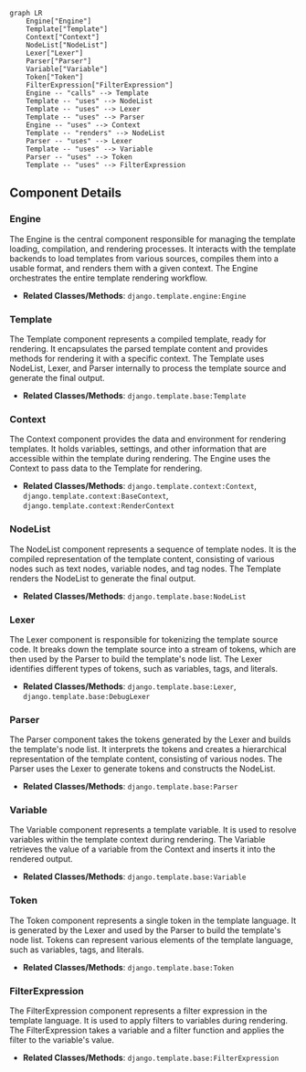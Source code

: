 ```mermaid
graph LR
    Engine["Engine"]
    Template["Template"]
    Context["Context"]
    NodeList["NodeList"]
    Lexer["Lexer"]
    Parser["Parser"]
    Variable["Variable"]
    Token["Token"]
    FilterExpression["FilterExpression"]
    Engine -- "calls" --> Template
    Template -- "uses" --> NodeList
    Template -- "uses" --> Lexer
    Template -- "uses" --> Parser
    Engine -- "uses" --> Context
    Template -- "renders" --> NodeList
    Parser -- "uses" --> Lexer
    Template -- "uses" --> Variable
    Parser -- "uses" --> Token
    Template -- "uses" --> FilterExpression
```

## Component Details

### Engine
The Engine is the central component responsible for managing the template loading, compilation, and rendering processes. It interacts with the template backends to load templates from various sources, compiles them into a usable format, and renders them with a given context. The Engine orchestrates the entire template rendering workflow.
- **Related Classes/Methods**: `django.template.engine:Engine`

### Template
The Template component represents a compiled template, ready for rendering. It encapsulates the parsed template content and provides methods for rendering it with a specific context. The Template uses NodeList, Lexer, and Parser internally to process the template source and generate the final output.
- **Related Classes/Methods**: `django.template.base:Template`

### Context
The Context component provides the data and environment for rendering templates. It holds variables, settings, and other information that are accessible within the template during rendering. The Engine uses the Context to pass data to the Template for rendering.
- **Related Classes/Methods**: `django.template.context:Context`, `django.template.context:BaseContext`, `django.template.context:RenderContext`

### NodeList
The NodeList component represents a sequence of template nodes. It is the compiled representation of the template content, consisting of various nodes such as text nodes, variable nodes, and tag nodes. The Template renders the NodeList to generate the final output.
- **Related Classes/Methods**: `django.template.base:NodeList`

### Lexer
The Lexer component is responsible for tokenizing the template source code. It breaks down the template source into a stream of tokens, which are then used by the Parser to build the template's node list. The Lexer identifies different types of tokens, such as variables, tags, and literals.
- **Related Classes/Methods**: `django.template.base:Lexer`, `django.template.base:DebugLexer`

### Parser
The Parser component takes the tokens generated by the Lexer and builds the template's node list. It interprets the tokens and creates a hierarchical representation of the template content, consisting of various nodes. The Parser uses the Lexer to generate tokens and constructs the NodeList.
- **Related Classes/Methods**: `django.template.base:Parser`

### Variable
The Variable component represents a template variable. It is used to resolve variables within the template context during rendering. The Variable retrieves the value of a variable from the Context and inserts it into the rendered output.
- **Related Classes/Methods**: `django.template.base:Variable`

### Token
The Token component represents a single token in the template language. It is generated by the Lexer and used by the Parser to build the template's node list. Tokens can represent various elements of the template language, such as variables, tags, and literals.
- **Related Classes/Methods**: `django.template.base:Token`

### FilterExpression
The FilterExpression component represents a filter expression in the template language. It is used to apply filters to variables during rendering. The FilterExpression takes a variable and a filter function and applies the filter to the variable's value.
- **Related Classes/Methods**: `django.template.base:FilterExpression`
